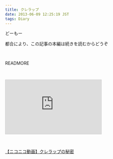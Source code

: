 ```yaml
---
title: クレラップ
date: 2013-06-09 12:25:19 JST
tags: Diary
---
```

<p>どーもー</p>
<p>都合により、この記事の本編は続きを読むからどうぞ</p>
<p>&nbsp;</p>
READMORE
<p>&nbsp;</p>
<iframe width="312" height="176" src="http://ext.nicovideo.jp/thumb/sm21073431" scrolling="no" style="border:solid 1px #CCC;" frameborder="0"><a href="http://www.nicovideo.jp/watch/sm21073431">【ニコニコ動画】クレラップの秘密</a></iframe>
<p>&nbsp;</p>
<script type="text/javascript" src="http://ext.nicovideo.jp/thumb_watch/sm21073431?w=490&h=307"></script><noscript><a href="http://www.nicovideo.jp/watch/sm21073431">【ニコニコ動画】クレラップの秘密</a></noscript>

